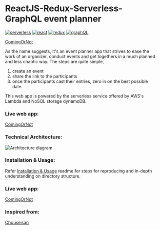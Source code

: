 ReactJS-Redux-Serverless-GraphQL event planner
============================

[![serverless](https://img.shields.io/badge/serverless-v1.5.1-yellow.svg)](http://www.serverless.com)
[![react](https://img.shields.io/badge/react-v15.4.2-blue.svg)](https://github.com/facebook/react)
[![redux](https://img.shields.io/badge/redux-v3.5.2-orange.svg)](http://redux.js.org/docs/introduction/)
[![graphQL](https://img.shields.io/badge/graphQL-v0.7.2-red.svg)](http://graphql.org/)

[ComingOrNot](http://comingornot.com)

<!-- This project is an attempt to resolve the problems encountered during scheduling of various events like meetups, office party, etc., -->

As the name suggests, It's an event planner app that strives to ease the work of an organizer, conduct events and get togethers in a much planned and less chaotic way. The steps are quite simple,

1. create an event
2. share the link to the participants
3. once the participants cast their entries, zero in on the best possible date.

This web app is powered by the serverless service offered by AWS's Lambda and NoSQL storage dynamoDB.

### Live web app:
[ComingOrNot](http://comingornot.com)

### Technical Architecture:
![Architecture diagram](https://raw.githubusercontent.com/lakshmantgld/LetsMeetUp/stable/readmeFiles/architecture.png)

### Installation & Usage:
Refer [Installation & Usage]() readme for steps for reproducing and in-depth understanding on directory structure.


### Live web app:
[ComingOrNot](http://comingornot.com)

### Inspired from:
[Chouseisan](https://chouseisan.com/)
